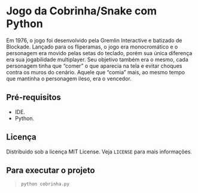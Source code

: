# Jogo da Cobrinha/Snake com Python 
Em 1976, o jogo foi desenvolvido pela Gremlin Interactive e batizado de Blockade. Lançado para os fliperamas, o jogo era monocromático e o personagem era movido pelas setas do teclado, porém sua única diferença era sua jogabilidade multiplayer. Seu objetivo também era o mesmo, cada personagem tinha que “comer” o que aparecia na tela e evitar choques contra os muros do cenário. Aquele que “comia” mais, ao mesmo tempo que mantinha o personagem ileso, era o vencedor. 

## Pré-requisitos
- IDE.
- Python.

## Licença
Distribuido sob a licença MIT License. Veja `LICENSE` para mais informações.

## Para executar o projeto
> ```
>python cobrinha.py
> ```
